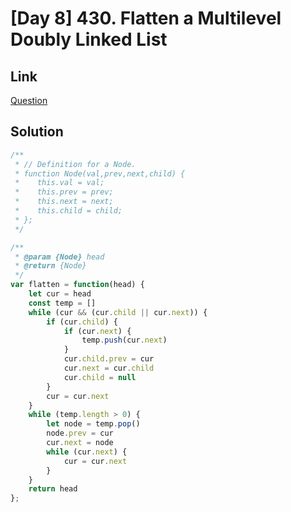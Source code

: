 # [Day 8] 430. Flatten a Multilevel Doubly Linked List

<a name="GMEE1"></a>
## Link
[Question](https://leetcode.com/problems/flatten-a-multilevel-doubly-linked-list/)
<a name="JqpTZ"></a>
## Solution
```javascript
/**
 * // Definition for a Node.
 * function Node(val,prev,next,child) {
 *    this.val = val;
 *    this.prev = prev;
 *    this.next = next;
 *    this.child = child;
 * };
 */

/**
 * @param {Node} head
 * @return {Node}
 */
var flatten = function(head) {   
    let cur = head
    const temp = []
    while (cur && (cur.child || cur.next)) {
        if (cur.child) {
            if (cur.next) {
                temp.push(cur.next)
            }
            cur.child.prev = cur
            cur.next = cur.child
            cur.child = null
        }
        cur = cur.next
    }
    while (temp.length > 0) {
        let node = temp.pop()
        node.prev = cur
        cur.next = node
        while (cur.next) {
            cur = cur.next
        }
    }
    return head
};
```
